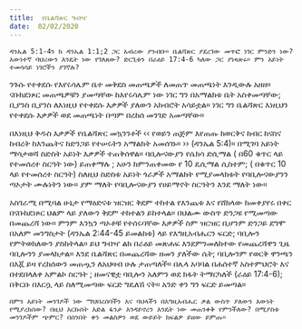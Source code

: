 ```yaml
---
title:  የቤልሻጽር ግብዣ
date:  02/02/2020
---
```


`ዳንኤል 5:1-4ን ከ ዳንኤል 1:1;2 ጋር አብረው ያንብቡ። ቤልሻጽር ያደረገው መጥፎ ነገር ምንድን ነው? እውነተኛ ባህሪውን እንዴት ነው የገለጸው? ድርጊቱን በራዕይ 17:4-6 ካለው ጋር ያነጻጽሩ። ምን አይነት ተመሳሳይ ነገሮችን ያገኛሉ?`

ንጉሱ የተቀደሱ የእየሩሳሌም ቤተ መቅደስ መጠጫዎች ለመጠጥ መጠጫነት እንዲውሉ አዘዘ። ናቡከደነጾር መጠጫዎቹን ያመጣቸው ከእየሩሳሌም ነው ነገር ግን በአማልክቱ ቤት አስቀመጣቸው; ቢያንስ ቢያንስ ለእነዚህ የተቀደሱ እቃዎች ያለውን አክብሮት አሳይቷል። ነገር ግን ቤልሻጽር እነዚህን የተቀደሱ እቃዎች ወደ መጠጫነት በጣም በረከሰ መንገድ አመጣቸው።

በእነዚህ ቅዱስ እቃዎች የቤልሻጽር መኳንንቶች ‹‹ የወይን ጠጅም እየጠጡ ከወርቅና ከብር ከናስና ከብረት ከእንጨትና ከድንጋይ የተሠሩትን አማልክት አመሰገኑ። ›› (ዳንኤል 5:4)። በሚገባ አይነት ማሳታወሻ ስድስት አይነት እቃዎች ተጠቅሰዋል። ባቢሎናውያን የሴክሳ ድሲማል ( በ60 ቁጥር ላይ የተመሰረተ ስርዓት ነው) ይጠቀማሉ ; አሁን ከምንጠቀመው የ 10 ዴሲማል ሲስተም; ( በቁጥር 10 ላይ የተመሰረተ ስርዓት) ስለዚህ ስድስቱ አይነት ጎራዎች አማልክት የሚያመላክቱት የባቢሎናውያንን ጣኦታት ሙሉነትን ነው። ያም ማለት የባቢሎናውያን የሀይማኖት ስርዓትን እንደ ማለት ነው።

አስገራሚ በሚባል ሁኔታ የማዕድናቱ ዝርዝር ቅደም ተከተል የእንጨቱ እና የሸክላው ከመቀያየሩ በቀር በናቡከደነጾር ህልም ላይ ያለውን ቅደም ተከተልን ይከተላል። በህልሙ ውስጥ ድንጋዩ የሚመጣው በመጨረሻ ነው። ምንም እንኳን ጣኦቶቹ የተሰሩባቸው እቃዎች ስም ዝርዝር ቢሆንም ድንጋይ ደግሞ በአለም መንግስታት (ዳንኤል 2:44-45 ይመልከቱ) ላይ የእግዚአብሔርን ፍርድ;       ባቢሎን የምትወክለውን ያስከትላል። ይህ ግብዣ ልክ በራዕይ መጽሐፍ እንደምንመለከተው የመጨረሻዋን ጊዜ ባቢሎንን ያመላክታል። እንደ ቤልሻጽር በመጨረሻው ዘመን ያለችው ሴት; ባቢሎንም የወርቅ ዋንጫን በእጇ ይዛ የረከሰውን መጠጧን ለአህዛብ ሁሉ ታጠጣለች። በሌላ አባባል በሐሰተኛ አስተምህሮት እና በተደበላለቀ አምልኮ ስርዓት ; ዘመናዊቷ ባቢሎን አለምን ወደ ክፋት ትማርካለች (ራዕይ 17:4-6); በቅርቡ በእርሷ ላይ ስለሚመጣው ፍርድ ግዴለሽ ናት። አንድ ቀን ግን ፍርድ ይመጣል።

`በምን አይነት መንገዶች ነው ማህበረሰባችን እና ባህላችን በእግዚአብሔር ቃል ውስጥ ያለውን እውነት የሚያረክሰው? በዚህ እርኩሰት እድል ፋንታ እንዳይኖረን እንዴት ነው መጠንቀቅ የምንችለው? በሚያስቱ መንገዶችም ጭምር? በሰንበት ቀን መልስዎን ወደ ውይይት ክፍልዎ ይዘው ይምጡ።`